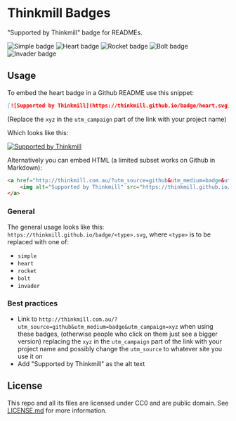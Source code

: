 # Thinkmill Badges

"Supported by Thinkmill" badge for READMEs.

![Simple badge](https://thinkmill.github.io/badge/simple.svg) ![Heart badge](https://thinkmill.github.io/badge/heart.svg) ![Rocket badge](https://thinkmill.github.io/badge/rocket.svg) ![Bolt badge](https://thinkmill.github.io/badge/bolt.svg) ![Invader badge](https://thinkmill.github.io/badge/invader.svg)

## Usage

To embed the heart badge in a Github README use this snippet:

```markdown
[![Supported by Thinkmill](https://thinkmill.github.io/badge/heart.svg)](http://thinkmill.com.au/?utm_source=github&utm_medium=badge&utm_campaign=xyz)
```

(Replace the `xyz` in the `utm_campaign` part of the link with your project name)

Which looks like this:

[![Supported by Thinkmill](https://thinkmill.github.io/badge/heart.svg)](http://thinkmill.com.au/?utm_source=github&utm_medium=badge&utm_campaign=xyz)

Alternatively you can embed HTML (a limited subset works on Github in Markdown):

```HTML
<a href="http://thinkmill.com.au/?utm_source=github&utm_medium=badge&utm_campaign=xyz">
	<img alt="Supported by Thinkmill" src="https://thinkmill.github.io/badge/heart.svg" />
</a>
```

### General

The general usage looks like this: `https://thinkmill.github.io/badge/<type>.svg`, where `<type>` is to be replaced with one of:

- `simple`
- `heart`
- `rocket`
- `bolt`
- `invader`


### Best practices

- Link to `http://thinkmill.com.au/?utm_source=github&utm_medium=badge&utm_campaign=xyz` when using these badges, (otherwise people who click on them just see a bigger version) replacing the `xyz` in the `utm_campaign` part of the link with your project name and possibly change the `utm_source` to whatever site you use it on
- Add "Supported by Thinkmill" as the alt text

## License

This repo and all its files are licensed under CC0 and are public domain. See [LICENSE.md](LICENSE.md) for more information.
